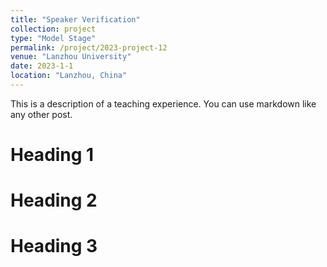 ```yaml
---
title: "Speaker Verification"
collection: project
type: "Model Stage"
permalink: /project/2023-project-12
venue: "Lanzhou University"
date: 2023-1-1
location: "Lanzhou, China"
---
```


This is a description of a teaching experience. You can use markdown like any other post.

Heading 1
======

Heading 2
======

Heading 3
======
